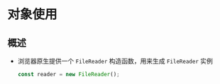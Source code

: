 # 对象使用

## 概述

- 浏览器原生提供一个 `FileReader` 构造函数，用来生成 `FileReader` 实例

    ```js
    const reader = new FileReader();
    ```
